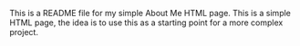 This is a README file for my simple About Me HTML page.
This is a simple HTML page, the idea is to use this as a starting point for a more complex project.